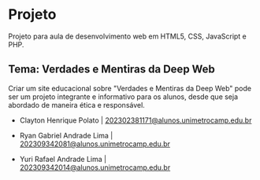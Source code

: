 # Projeto

Projeto para aula de desenvolvimento web em HTML5, CSS, JavaScript e PHP.

## Tema: Verdades e Mentiras da Deep Web
Criar um site educacional sobre "Verdades e Mentiras da Deep Web" pode ser um projeto integrante e informativo para os alunos, desde que seja abordado de maneira ética e responsável.

 

-	Clayton Henrique Polato | 202302381171@alunos.unimetrocamp.edu.br 

-	Ryan Gabriel Andrade Lima | 202309342081@alunos.unimetrocamp.edu.br 

-	Yuri Rafael Andrade Lima | 202309342014@alunos.unimetrocamp.edu.br 

